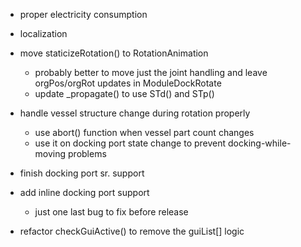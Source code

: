 * proper electricity consumption

* localization

* move staticizeRotation() to RotationAnimation
	* probably better to move just the joint handling and leave orgPos/orgRot updates in ModuleDockRotate
	* update _propagate() to use STd() and STp()

* handle vessel structure change during rotation properly
	* use abort() function when vessel part count changes
	* use it on docking port state change to prevent docking-while-moving problems

* finish docking port sr. support

* add inline docking port support
	* just one last bug to fix before release

* refactor checkGuiActive() to remove the guiList[] logic

